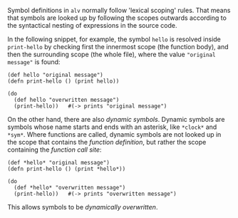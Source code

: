 Symbol definitions in `alv` normally follow 'lexical scoping' rules. That means
that symbols are looked up by following the scopes outwards according to the
syntactical nesting of expressions in the source code.

In the following snippet, for example, the symbol `hello` is resolved inside
`print-hello` by checking first the innermost scope (the function body), and
then the surrounding scope (the whole file), where the value `"original
message"` is found:

    (def hello "original message")
    (defn print-hello () (print hello))
    
    (do
      (def hello "overwritten message")
      (print-hello))   #(-> prints "original message")

On the other hand, there are also *dynamic symbols*. Dynamic symbols are
symbols whose name starts and ends with an asterisk, like `*clock*` and
`*sym*`. Where functions are called, dynamic symbols are not looked up in the
scope that contains the *function definition*, but rather the scope containing
the *function call site*:
      
    (def *hello* "original message")
    (defn print-hello () (print *hello*))
    
    (do
      (def *hello* "overwritten message")
      (print-hello))   #(-> prints "overwritten message")

This allows symbols to be *dynamically overwritten*.
